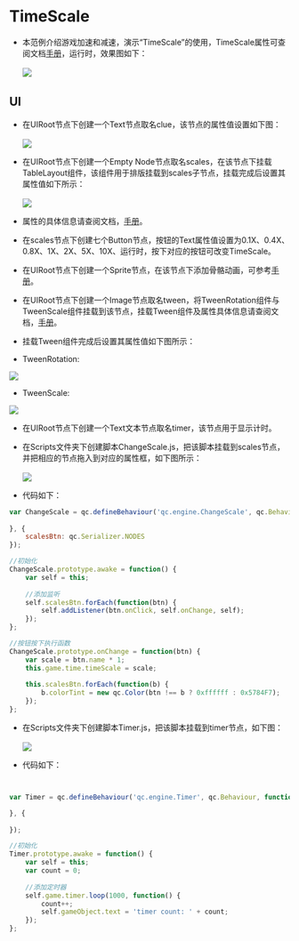# TimeScale   
* 本范例介绍游戏加速和减速，演示“TimeScale”的使用，TimeScale属性可查阅文档[手册](http://docs.zuoyouxi.com/api/time/index.html)，运行时，效果图如下：<br>   
![](images/show.gif)   

## UI   
* 在UIRoot节点下创建一个Text节点取名clue，该节点的属性值设置如下图：<br>    
![](images/text.png)      
* 在UIRoot节点下创建一个Empty Node节点取名scales，在该节点下挂载TableLayout组件，该组件用于排版挂载到scales子节点，挂载完成后设置其属性值如下所示：<br>   
![](images/tl.png)     
 
* 属性的具体信息请查阅文档，[手册](http://docs.zuoyouxi.com/api/components/TableLayout.html)。<br>    
* 在scales节点下创建七个Button节点，按钮的Text属性值设置为0.1X、0.4X、0.8X、1X、2X、5X、10X、运行时，按下对应的按钮可改变TimeScale。<br>   
* 在UIRoot节点下创建一个Sprite节点，在该节点下添加骨骼动画，可参考[手册](http://docs.zuoyouxi.com/manual/DragonBone/index.html)。<br>    
* 在UIRoot节点下创建一个Image节点取名tween，将TweenRotation组件与TweenScale组件挂载到该节点，挂载Tween组件及属性具体信息请查阅文档，[手册](http://docs.zuoyouxi.com/manual/Tween/index.html)。<br>   
* 挂载Tween组件完成后设置其属性值如下图所示：<br>     
* TweenRotation:<br>      
   
![](images/tr.png)     

* TweenScale:<br> 
      
![](images/ts.png)     

* 在UIRoot节点下创建一个Text文本节点取名timer，该节点用于显示计时。<br>    
* 在Scripts文件夹下创建脚本ChangeScale.js，把该脚本挂载到scales节点，并把相应的节点拖入到对应的属性框，如下图所示：<br>     
![](images/script.png)    

* 代码如下：<br>     

```javascript    
var ChangeScale = qc.defineBehaviour('qc.engine.ChangeScale', qc.Behaviour, function() {
    
}, {
    scalesBtn: qc.Serializer.NODES
});

//初始化
ChangeScale.prototype.awake = function() {
    var self = this;
	
	//添加监听
    self.scalesBtn.forEach(function(btn) {
        self.addListener(btn.onClick, self.onChange, self);
    });
};

//按钮按下执行函数
ChangeScale.prototype.onChange = function(btn) {
    var scale = btn.name * 1;
    this.game.time.timeScale = scale;
    
    this.scalesBtn.forEach(function(b) {
        b.colorTint = new qc.Color(btn !== b ? 0xffffff : 0x5784F7);
    });
};       
```     
* 在Scripts文件夹下创建脚本Timer.js，把该脚本挂载到timer节点，如下图：<br>     
![](images/script1.png)     

* 代码如下：<br>      

```javascript    


var Timer = qc.defineBehaviour('qc.engine.Timer', qc.Behaviour, function() {

}, {
  
});

//初始化
Timer.prototype.awake = function() {
    var self = this;
    var count = 0;
	
	//添加定时器
    self.game.timer.loop(1000, function() {
        count++;
        self.gameObject.text = 'timer count: ' + count;
    });
};     
```     

















